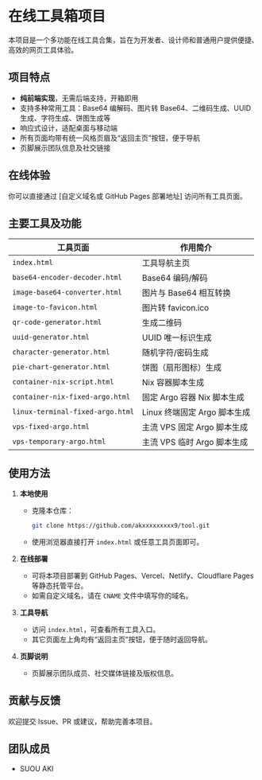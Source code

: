 # 在线工具箱项目

本项目是一个多功能在线工具合集，旨在为开发者、设计师和普通用户提供便捷、高效的网页工具体验。

## 项目特点
- **纯前端实现**，无需后端支持，开箱即用
- 支持多种常用工具：Base64 编解码、图片转 Base64、二维码生成、UUID 生成、字符生成、饼图生成等
- 响应式设计，适配桌面与移动端
- 所有页面均带有统一风格页眉及“返回主页”按钮，便于导航
- 页脚展示团队信息及社交链接

## 在线体验
你可以直接通过 [自定义域名或 GitHub Pages 部署地址] 访问所有工具页面。

## 主要工具及功能

| 工具页面                 | 作用简介                       |
|--------------------------|-------------------------------|
| `index.html`             | 工具导航主页                   |
| `base64-encoder-decoder.html` | Base64 编码/解码               |
| `image-base64-converter.html`  | 图片与 Base64 相互转换          |
| `image-to-favicon.html`        | 图片转 favicon.ico            |
| `qr-code-generator.html`       | 生成二维码                    |
| `uuid-generator.html`          | UUID 唯一标识生成             |
| `character-generator.html`     | 随机字符/密码生成             |
| `pie-chart-generator.html`     | 饼图（扇形图标）生成          |
| `container-nix-script.html`    | Nix 容器脚本生成              |
| `container-nix-fixed-argo.html`| 固定 Argo 容器 Nix 脚本生成    |
| `linux-terminal-fixed-argo.html`| Linux 终端固定 Argo 脚本生成  |
| `vps-fixed-argo.html`          | 主流 VPS 固定 Argo 脚本生成    |
| `vps-temporary-argo.html`      | 主流 VPS 临时 Argo 脚本生成    |

## 使用方法

1. **本地使用**
   - 克隆本仓库：
     ```bash
     git clone https://github.com/akxxxxxxxxx9/tool.git
     ```
   - 使用浏览器直接打开 `index.html` 或任意工具页面即可。

2. **在线部署**
   - 可将本项目部署到 GitHub Pages、Vercel、Netlify、Cloudflare Pages 等静态托管平台。
   - 如需自定义域名，请在 `CNAME` 文件中填写你的域名。

3. **工具导航**
   - 访问 `index.html`，可查看所有工具入口。
   - 其它页面左上角均有“返回主页”按钮，便于随时返回导航。

4. **页脚说明**
   - 页脚展示团队成员、社交媒体链接及版权信息。

## 贡献与反馈

欢迎提交 Issue、PR 或建议，帮助完善本项目。

## 团队成员
- SUOU AKI


